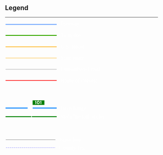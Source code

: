 ## Legend

----


<svg
   xmlns:dc="http://purl.org/dc/elements/1.1/"
      xmlns:cc="http://creativecommons.org/ns#"
         xmlns:rdf="http://www.w3.org/1999/02/22-rdf-syntax-ns#"
            xmlns:svg="http://www.w3.org/2000/svg"
               xmlns="http://www.w3.org/2000/svg"
                  xmlns:sodipodi="http://sodipodi.sourceforge.net/DTD/sodipodi-0.dtd"
                     xmlns:inkscape="http://www.inkscape.org/namespaces/inkscape"
                        width="359.50897"
                           height="427.46017"
                              id="svg2"
                                 sodipodi:version="0.32"
                                    inkscape:version="0.47pre4 r22446"
                                       version="1.0"
                                          sodipodi:docname="Us_map_legend.svg">
                                            <defs
                                                 id="defs4">
                                                     <inkscape:perspective
                                                            sodipodi:type="inkscape:persp3d"
                                                                   inkscape:vp_x="0 : 263.38733 : 1"
                                                                          inkscape:vp_y="0 : 1000 : 0"
                                                                                 inkscape:vp_z="480.59372 : 263.38733 : 1"
                                                                                        inkscape:persp3d-origin="240.29686 : 175.59155 : 1"
                                                                                               id="perspective3130" />
                                                                                                 </defs>
                                                                                                   <sodipodi:namedview
                                                                                                        id="base"
                                                                                                             pagecolor="#ffffff"
                                                                                                                  bordercolor="#666666"
                                                                                                                       borderopacity="1.0"
                                                                                                                            gridtolerance="10000"
                                                                                                                                 guidetolerance="10"
                                                                                                                                      objecttolerance="10"
                                                                                                                                           inkscape:pageopacity="0.0"
                                                                                                                                                inkscape:pageshadow="2"
                                                                                                                                                     inkscape:zoom="0.7"
                                                                                                                                                          inkscape:cx="158.99714"
                                                                                                                                                               inkscape:cy="109.98911"
                                                                                                                                                                    inkscape:document-units="px"
                                                                                                                                                                         inkscape:current-layer="layer1"
                                                                                                                                                                              inkscape:window-width="749"
                                                                                                                                                                                   inkscape:window-height="821"
                                                                                                                                                                                        inkscape:window-x="640"
                                                                                                                                                                                             inkscape:window-y="0"
                                                                                                                                                                                                  showgrid="false"
                                                                                                                                                                                                       inkscape:window-maximized="0" />
                                                                                                                                                                                                         <metadata
                                                                                                                                                                                                              id="metadata7">
                                                                                                                                                                                                                  <rdf:RDF>
                                                                                                                                                                                                                        <cc:Work
                                                                                                                                                                                                                                 rdf:about="">
                                                                                                                                                                                                                                         <dc:format>image/svg+xml</dc:format>
                                                                                                                                                                                                                                                 <dc:type
                                                                                                                                                                                                                                                            rdf:resource="http://purl.org/dc/dcmitype/StillImage" />
                                                                                                                                                                                                                                                                  </cc:Work>
                                                                                                                                                                                                                                                                      </rdf:RDF>
                                                                                                                                                                                                                                                                        </metadata>
                                                                                                                                                                                                                                                                          <g
                                                                                                                                                                                                                                                                               inkscape:label="Layer 1"
                                                                                                                                                                                                                                                                                    inkscape:groupmode="layer"
                                                                                                                                                                                                                                                                                         id="layer1"
                                                                                                                                                                                                                                                                                              transform="translate(-34.360415,-34.473819)">
                                                                                                                                                                                                                                                                                                  <g
                                                                                                                                                                                                                                                                                                         id="g3929">
                                                                                                                                                                                                                                                                                                               <path
                                                                                                                                                                                                                                                                                                                        id="path1872"
                                                                                                                                                                                                                                                                                                                                 d="m 35.860415,43.724866 168.695475,0"
                                                                                                                                                                                                                                                                                                                                          style="fill:none;stroke:#77aaff;stroke-width:3;stroke-linecap:butt;stroke-linejoin:miter;stroke-miterlimit:4;stroke-opacity:1;stroke-dasharray:none" />
                                                                                                                                                                                                                                                                                                                                                <text
                                                                                                                                                                                                                                                                                                                                                         id="text3649"
                                                                                                                                                                                                                                                                                                                                                                  y="47.693592"
                                                                                                                                                                                                                                                                                                                                                                           x="217.1158"
                                                                                                                                                                                                                                                                                                                                                                                    style="font-size:18.13402176px;font-style:normal;font-weight:normal;fill:#FFFFFF;fill-opacity:1;stroke:none;font-family:Bitstream Vera Sans"
                                                                                                                                                                                                                                                                                                                                                                                             xml:space="preserve"><tspan
                                                                                                                                                                                                                                                                                                                                                                                                        y="47.693592"
                                                                                                                                                                                                                                                                                                                                                                                                                   x="217.1158"
                                                                                                                                                                                                                                                                                                                                                                                                                              id="tspan3651"
                                                                                                                                                                                                                                                                                                                                                                                                                                         sodipodi:role="line">Freeway</tspan></text>
                                                                                                                                                                                                                                                                                                                                                                                                                                             </g>
                                                                                                                                                                                                                                                                                                                                                                                                                                                 <g
                                                                                                                                                                                                                                                                                                                                                                                                                                                        id="g3924"
                                                                                                                                                                                                                                                                                                                                                                                                                                                               transform="translate(0,-2.0570679)">
                                                                                                                                                                                                                                                                                                                                                                                                                                                                     <path
                                                                                                                                                                                                                                                                                                                                                                                                                                                                              style="fill:none;stroke:#38a800;stroke-width:3;stroke-linecap:butt;stroke-linejoin:miter;stroke-miterlimit:4;stroke-opacity:1;stroke-dasharray:none"
                                                                                                                                                                                                                                                                                                                                                                                                                                                                                       d="m 35.860415,82.110665 168.695475,0"
                                                                                                                                                                                                                                                                                                                                                                                                                                                                                                id="path2760" />
                                                                                                                                                                                                                                                                                                                                                                                                                                                                                                      <text
                                                                                                                                                                                                                                                                                                                                                                                                                                                                                                               xml:space="preserve"
                                                                                                                                                                                                                                                                                                                                                                                                                                                                                                                        style="font-size:18.13402176px;font-style:normal;font-weight:normal;fill:#FFFFFF;fill-opacity:1;stroke:none;font-family:Bitstream Vera Sans"
                                                                                                                                                                                                                                                                                                                                                                                                                                                                                                                                 x="217.1158"
                                                                                                                                                                                                                                                                                                                                                                                                                                                                                                                                          y="87.089539"
                                                                                                                                                                                                                                                                                                                                                                                                                                                                                                                                                   id="text3653"><tspan
                                                                                                                                                                                                                                                                                                                                                                                                                                                                                                                                                              sodipodi:role="line"
                                                                                                                                                                                                                                                                                                                                                                                                                                                                                                                                                                         id="tspan3655"
                                                                                                                                                                                                                                                                                                                                                                                                                                                                                                                                                                                    x="217.1158"
                                                                                                                                                                                                                                                                                                                                                                                                                                                                                                                                                                                               y="87.089539">Turnpike</tspan></text>
                                                                                                                                                                                                                                                                                                                                                                                                                                                                                                                                                                                                   </g>
                                                                                                                                                                                                                                                                                                                                                                                                                                                                                                                                                                                                       <g
                                                                                                                                                                                                                                                                                                                                                                                                                                                                                                                                                                                                              id="g3919"
                                                                                                                                                                                                                                                                                                                                                                                                                                                                                                                                                                                                                     transform="translate(0,-0.26950073)">
                                                                                                                                                                                                                                                                                                                                                                                                                                                                                                                                                                                                                           <path
                                                                                                                                                                                                                                                                                                                                                                                                                                                                                                                                                                                                                                    id="path2762"
                                                                                                                                                                                                                                                                                                                                                                                                                                                                                                                                                                                                                                             d="m 35.860415,117.97108 168.695475,0"
                                                                                                                                                                                                                                                                                                                                                                                                                                                                                                                                                                                                                                                      style="fill:none;stroke:#ffaa00;stroke-width:2;stroke-linecap:butt;stroke-linejoin:miter;stroke-miterlimit:4;stroke-opacity:1;stroke-dasharray:none" />
                                                                                                                                                                                                                                                                                                                                                                                                                                                                                                                                                                                                                                                            <text
                                                                                                                                                                                                                                                                                                                                                                                                                                                                                                                                                                                                                                                                     id="text3657"
                                                                                                                                                                                                                                                                                                                                                                                                                                                                                                                                                                                                                                                                              y="123.96011"
                                                                                                                                                                                                                                                                                                                                                                                                                                                                                                                                                                                                                                                                                       x="217.1158"
                                                                                                                                                                                                                                                                                                                                                                                                                                                                                                                                                                                                                                                                                                style="font-size:18.13402176px;font-style:normal;font-weight:normal;fill:#FFFFFF;fill-opacity:1;stroke:none;font-family:Bitstream Vera Sans"
                                                                                                                                                                                                                                                                                                                                                                                                                                                                                                                                                                                                                                                                                                         xml:space="preserve"><tspan
                                                                                                                                                                                                                                                                                                                                                                                                                                                                                                                                                                                                                                                                                                                    y="123.96011"
                                                                                                                                                                                                                                                                                                                                                                                                                                                                                                                                                                                                                                                                                                                               x="217.1158"
                                                                                                                                                                                                                                                                                                                                                                                                                                                                                                                                                                                                                                                                                                                                          id="tspan3659"
                                                                                                                                                                                                                                                                                                                                                                                                                                                                                                                                                                                                                                                                                                                                                     sodipodi:role="line">U.S. Route</tspan></text>
                                                                                                                                                                                                                                                                                                                                                                                                                                                                                                                                                                                                                                                                                                                                                         </g>
                                                                                                                                                                                                                                                                                                                                                                                                                                                                                                                                                                                                                                                                                                                                                             <g
                                                                                                                                                                                                                                                                                                                                                                                                                                                                                                                                                                                                                                                                                                                                                                    id="g3914"
                                                                                                                                                                                                                                                                                                                                                                                                                                                                                                                                                                                                                                                                                                                                                                           transform="translate(0,1.4350586)">
                                                                                                                                                                                                                                                                                                                                                                                                                                                                                                                                                                                                                                                                                                                                                                                 <path
                                                                                                                                                                                                                                                                                                                                                                                                                                                                                                                                                                                                                                                                                                                                                                                          style="fill:none;stroke:#ffaa00;stroke-width:1;stroke-linecap:butt;stroke-linejoin:miter;stroke-miterlimit:4;stroke-opacity:1;stroke-dasharray:none"
                                                                                                                                                                                                                                                                                                                                                                                                                                                                                                                                                                                                                                                                                                                                                                                                   d="m 35.860415,153.32642 168.695475,0"
                                                                                                                                                                                                                                                                                                                                                                                                                                                                                                                                                                                                                                                                                                                                                                                                            id="path3661" />
                                                                                                                                                                                                                                                                                                                                                                                                                                                                                                                                                                                                                                                                                                                                                                                                                  <text
                                                                                                                                                                                                                                                                                                                                                                                                                                                                                                                                                                                                                                                                                                                                                                                                                           xml:space="preserve"
                                                                                                                                                                                                                                                                                                                                                                                                                                                                                                                                                                                                                                                                                                                                                                                                                                    style="font-size:18.13402176px;font-style:normal;font-weight:normal;fill:#FFFFFF;fill-opacity:1;stroke:none;font-family:Bitstream Vera Sans"
                                                                                                                                                                                                                                                                                                                                                                                                                                                                                                                                                                                                                                                                                                                                                                                                                                             x="217.1158"
                                                                                                                                                                                                                                                                                                                                                                                                                                                                                                                                                                                                                                                                                                                                                                                                                                                      y="159.31546"
                                                                                                                                                                                                                                                                                                                                                                                                                                                                                                                                                                                                                                                                                                                                                                                                                                                               id="text3663"><tspan
                                                                                                                                                                                                                                                                                                                                                                                                                                                                                                                                                                                                                                                                                                                                                                                                                                                                          sodipodi:role="line"
                                                                                                                                                                                                                                                                                                                                                                                                                                                                                                                                                                                                                                                                                                                                                                                                                                                                                     id="tspan3665"
                                                                                                                                                                                                                                                                                                                                                                                                                                                                                                                                                                                                                                                                                                                                                                                                                                                                                                x="217.1158"
                                                                                                                                                                                                                                                                                                                                                                                                                                                                                                                                                                                                                                                                                                                                                                                                                                                                                                           y="159.31546">State route</tspan></text>
                                                                                                                                                                                                                                                                                                                                                                                                                                                                                                                                                                                                                                                                                                                                                                                                                                                                                                               </g>
                                                                                                                                                                                                                                                                                                                                                                                                                                                                                                                                                                                                                                                                                                                                                                                                                                                                                                                   <g
                                                                                                                                                                                                                                                                                                                                                                                                                                                                                                                                                                                                                                                                                                                                                                                                                                                                                                                          id="g3909"
                                                                                                                                                                                                                                                                                                                                                                                                                                                                                                                                                                                                                                                                                                                                                                                                                                                                                                                                 transform="translate(0,1.5115356)">
                                                                                                                                                                                                                                                                                                                                                                                                                                                                                                                                                                                                                                                                                                                                                                                                                                                                                                                                       <path
                                                                                                                                                                                                                                                                                                                                                                                                                                                                                                                                                                                                                                                                                                                                                                                                                                                                                                                                                id="path3667"
                                                                                                                                                                                                                                                                                                                                                                                                                                                                                                                                                                                                                                                                                                                                                                                                                                                                                                                                                         d="m 35.860415,190.46928 168.695475,0"
                                                                                                                                                                                                                                                                                                                                                                                                                                                                                                                                                                                                                                                                                                                                                                                                                                                                                                                                                                  style="fill:none;stroke:#9c9c9c;stroke-width:1;stroke-linecap:butt;stroke-linejoin:miter;stroke-miterlimit:4;stroke-opacity:1;stroke-dasharray:none" />
                                                                                                                                                                                                                                                                                                                                                                                                                                                                                                                                                                                                                                                                                                                                                                                                                                                                                                                                                                        <text
                                                                                                                                                                                                                                                                                                                                                                                                                                                                                                                                                                                                                                                                                                                                                                                                                                                                                                                                                                                 id="text3669"
                                                                                                                                                                                                                                                                                                                                                                                                                                                                                                                                                                                                                                                                                                                                                                                                                                                                                                                                                                                          y="196.45831"
                                                                                                                                                                                                                                                                                                                                                                                                                                                                                                                                                                                                                                                                                                                                                                                                                                                                                                                                                                                                   x="217.1158"
                                                                                                                                                                                                                                                                                                                                                                                                                                                                                                                                                                                                                                                                                                                                                                                                                                                                                                                                                                                                            style="font-size:18.13402176px;font-style:normal;font-weight:normal;fill:#FFFFFF;fill-opacity:1;stroke:none;font-family:Bitstream Vera Sans"
                                                                                                                                                                                                                                                                                                                                                                                                                                                                                                                                                                                                                                                                                                                                                                                                                                                                                                                                                                                                                     xml:space="preserve"><tspan
                                                                                                                                                                                                                                                                                                                                                                                                                                                                                                                                                                                                                                                                                                                                                                                                                                                                                                                                                                                                                                y="196.45831"
                                                                                                                                                                                                                                                                                                                                                                                                                                                                                                                                                                                                                                                                                                                                                                                                                                                                                                                                                                                                                                           x="217.1158"
                                                                                                                                                                                                                                                                                                                                                                                                                                                                                                                                                                                                                                                                                                                                                                                                                                                                                                                                                                                                                                                      id="tspan3671"
                                                                                                                                                                                                                                                                                                                                                                                                                                                                                                                                                                                                                                                                                                                                                                                                                                                                                                                                                                                                                                                                 sodipodi:role="line">Unnumbered road</tspan></text>
                                                                                                                                                                                                                                                                                                                                                                                                                                                                                                                                                                                                                                                                                                                                                                                                                                                                                                                                                                                                                                                                     </g>
                                                                                                                                                                                                                                                                                                                                                                                                                                                                                                                                                                                                                                                                                                                                                                                                                                                                                                                                                                                                                                                                         <g
                                                                                                                                                                                                                                                                                                                                                                                                                                                                                                                                                                                                                                                                                                                                                                                                                                                                                                                                                                                                                                                                                id="g3904">
                                                                                                                                                                                                                                                                                                                                                                                                                                                                                                                                                                                                                                                                                                                                                                                                                                                                                                                                                                                                                                                                                      <path
                                                                                                                                                                                                                                                                                                                                                                                                                                                                                                                                                                                                                                                                                                                                                                                                                                                                                                                                                                                                                                                                                               style="fill:none;stroke:#ff0000;stroke-width:2;stroke-linecap:butt;stroke-linejoin:miter;stroke-miterlimit:4;stroke-opacity:1;stroke-dasharray:none"
                                                                                                                                                                                                                                                                                                                                                                                                                                                                                                                                                                                                                                                                                                                                                                                                                                                                                                                                                                                                                                                                                                        d="m 35.860415,229.04071 168.695475,0"
                                                                                                                                                                                                                                                                                                                                                                                                                                                                                                                                                                                                                                                                                                                                                                                                                                                                                                                                                                                                                                                                                                                 id="path3673" />
                                                                                                                                                                                                                                                                                                                                                                                                                                                                                                                                                                                                                                                                                                                                                                                                                                                                                                                                                                                                                                                                                                                       <text
                                                                                                                                                                                                                                                                                                                                                                                                                                                                                                                                                                                                                                                                                                                                                                                                                                                                                                                                                                                                                                                                                                                                xml:space="preserve"
                                                                                                                                                                                                                                                                                                                                                                                                                                                                                                                                                                                                                                                                                                                                                                                                                                                                                                                                                                                                                                                                                                                                         style="font-size:18.13402176px;font-style:normal;font-weight:normal;fill:#FFFFFF;fill-opacity:1;stroke:none;font-family:Bitstream Vera Sans"
                                                                                                                                                                                                                                                                                                                                                                                                                                                                                                                                                                                                                                                                                                                                                                                                                                                                                                                                                                                                                                                                                                                                                  x="217.1158"
                                                                                                                                                                                                                                                                                                                                                                                                                                                                                                                                                                                                                                                                                                                                                                                                                                                                                                                                                                                                                                                                                                                                                           y="235.02974"
                                                                                                                                                                                                                                                                                                                                                                                                                                                                                                                                                                                                                                                                                                                                                                                                                                                                                                                                                                                                                                                                                                                                                                    id="text3675"><tspan
                                                                                                                                                                                                                                                                                                                                                                                                                                                                                                                                                                                                                                                                                                                                                                                                                                                                                                                                                                                                                                                                                                                                                                               sodipodi:role="line"
                                                                                                                                                                                                                                                                                                                                                                                                                                                                                                                                                                                                                                                                                                                                                                                                                                                                                                                                                                                                                                                                                                                                                                                          id="tspan3677"
                                                                                                                                                                                                                                                                                                                                                                                                                                                                                                                                                                                                                                                                                                                                                                                                                                                                                                                                                                                                                                                                                                                                                                                                     x="217.1158"
                                                                                                                                                                                                                                                                                                                                                                                                                                                                                                                                                                                                                                                                                                                                                                                                                                                                                                                                                                                                                                                                                                                                                                                                                y="235.02974">Route of interest</tspan></text>
                                                                                                                                                                                                                                                                                                                                                                                                                                                                                                                                                                                                                                                                                                                                                                                                                                                                                                                                                                                                                                                                                                                                                                                                                    </g>
                                                                                                                                                                                                                                                                                                                                                                                                                                                                                                                                                                                                                                                                                                                                                                                                                                                                                                                                                                                                                                                                                                                                                                                                                        <path
                                                                                                                                                                                                                                                                                                                                                                                                                                                                                                                                                                                                                                                                                                                                                                                                                                                                                                                                                                                                                                                                                                                                                                                                                               style="fill:none;stroke:#0080ff;stroke-width:3;stroke-linecap:butt;stroke-linejoin:miter;stroke-miterlimit:4;stroke-opacity:1;stroke-dasharray:none"
                                                                                                                                                                                                                                                                                                                                                                                                                                                                                                                                                                                                                                                                                                                                                                                                                                                                                                                                                                                                                                                                                                                                                                                                                                      d="m 35.860415,320.00011 168.695475,0"
                                                                                                                                                                                                                                                                                                                                                                                                                                                                                                                                                                                                                                                                                                                                                                                                                                                                                                                                                                                                                                                                                                                                                                                                                                             id="path3679" />
                                                                                                                                                                                                                                                                                                                                                                                                                                                                                                                                                                                                                                                                                                                                                                                                                                                                                                                                                                                                                                                                                                                                                                                                                                                 <text
                                                                                                                                                                                                                                                                                                                                                                                                                                                                                                                                                                                                                                                                                                                                                                                                                                                                                                                                                                                                                                                                                                                                                                                                                                                        xml:space="preserve"
                                                                                                                                                                                                                                                                                                                                                                                                                                                                                                                                                                                                                                                                                                                                                                                                                                                                                                                                                                                                                                                                                                                                                                                                                                                               style="font-size:18.13402176px;font-style:normal;font-weight:normal;fill:#FFFFFF;fill-opacity:1;stroke:none;font-family:Bitstream Vera Sans"
                                                                                                                                                                                                                                                                                                                                                                                                                                                                                                                                                                                                                                                                                                                                                                                                                                                                                                                                                                                                                                                                                                                                                                                                                                                                      x="217.1158"
                                                                                                                                                                                                                                                                                                                                                                                                                                                                                                                                                                                                                                                                                                                                                                                                                                                                                                                                                                                                                                                                                                                                                                                                                                                                             y="325.98914"
                                                                                                                                                                                                                                                                                                                                                                                                                                                                                                                                                                                                                                                                                                                                                                                                                                                                                                                                                                                                                                                                                                                                                                                                                                                                                    id="text3681"><tspan
                                                                                                                                                                                                                                                                                                                                                                                                                                                                                                                                                                                                                                                                                                                                                                                                                                                                                                                                                                                                                                                                                                                                                                                                                                                                                             sodipodi:role="line"
                                                                                                                                                                                                                                                                                                                                                                                                                                                                                                                                                                                                                                                                                                                                                                                                                                                                                                                                                                                                                                                                                                                                                                                                                                                                                                      id="tspan3683"
                                                                                                                                                                                                                                                                                                                                                                                                                                                                                                                                                                                                                                                                                                                                                                                                                                                                                                                                                                                                                                                                                                                                                                                                                                                                                                               x="217.1158"
                                                                                                                                                                                                                                                                                                                                                                                                                                                                                                                                                                                                                                                                                                                                                                                                                                                                                                                                                                                                                                                                                                                                                                                                                                                                                                                        y="325.98914">Interchange</tspan></text>
                                                                                                                                                                                                                                                                                                                                                                                                                                                                                                                                                                                                                                                                                                                                                                                                                                                                                                                                                                                                                                                                                                                                                                                                                                                                                                                            <path
                                                                                                                                                                                                                                                                                                                                                                                                                                                                                                                                                                                                                                                                                                                                                                                                                                                                                                                                                                                                                                                                                                                                                                                                                                                                                                                                   sodipodi:type="arc"
                                                                                                                                                                                                                                                                                                                                                                                                                                                                                                                                                                                                                                                                                                                                                                                                                                                                                                                                                                                                                                                                                                                                                                                                                                                                                                                                          style="fill:#ffffff;fill-opacity:1;stroke:#FFFFFF;stroke-width:1;stroke-miterlimit:4;stroke-opacity:1;stroke-dasharray:none"
                                                                                                                                                                                                                                                                                                                                                                                                                                                                                                                                                                                                                                                                                                                                                                                                                                                                                                                                                                                                                                                                                                                                                                                                                                                                                                                                                 id="path5467"
                                                                                                                                                                                                                                                                                                                                                                                                                                                                                                                                                                                                                                                                                                                                                                                                                                                                                                                                                                                                                                                                                                                                                                                                                                                                                                                                                        sodipodi:cx="109.28571"
                                                                                                                                                                                                                                                                                                                                                                                                                                                                                                                                                                                                                                                                                                                                                                                                                                                                                                                                                                                                                                                                                                                                                                                                                                                                                                                                                               sodipodi:cy="385.57648"
                                                                                                                                                                                                                                                                                                                                                                                                                                                                                                                                                                                                                                                                                                                                                                                                                                                                                                                                                                                                                                                                                                                                                                                                                                                                                                                                                                      sodipodi:rx="7.8571429"
                                                                                                                                                                                                                                                                                                                                                                                                                                                                                                                                                                                                                                                                                                                                                                                                                                                                                                                                                                                                                                                                                                                                                                                                                                                                                                                                                                             sodipodi:ry="7.8571429"
                                                                                                                                                                                                                                                                                                                                                                                                                                                                                                                                                                                                                                                                                                                                                                                                                                                                                                                                                                                                                                                                                                                                                                                                                                                                                                                                                                                    d="m 117.14286,385.57648 c 0,4.33938 -3.51777,7.85714 -7.85715,7.85714 -4.33938,0 -7.85714,-3.51776 -7.85714,-7.85714 0,-4.33938 3.51776,-7.85715 7.85714,-7.85715 4.33938,0 7.85715,3.51777 7.85715,7.85715 z"
                                                                                                                                                                                                                                                                                                                                                                                                                                                                                                                                                                                                                                                                                                                                                                                                                                                                                                                                                                                                                                                                                                                                                                                                                                                                                                                                                                                           transform="translate(7.713564,-65.469182)" />
                                                                                                                                                                                                                                                                                                                                                                                                                                                                                                                                                                                                                                                                                                                                                                                                                                                                                                                                                                                                                                                                                                                                                                                                                                                                                                                                                                                               <rect
                                                                                                                                                                                                                                                                                                                                                                                                                                                                                                                                                                                                                                                                                                                                                                                                                                                                                                                                                                                                                                                                                                                                                                                                                                                                                                                                                                                                      style="fill:#008000;fill-opacity:1;stroke:none"
                                                                                                                                                                                                                                                                                                                                                                                                                                                                                                                                                                                                                                                                                                                                                                                                                                                                                                                                                                                                                                                                                                                                                                                                                                                                                                                                                                                                             id="rect5469"
                                                                                                                                                                                                                                                                                                                                                                                                                                                                                                                                                                                                                                                                                                                                                                                                                                                                                                                                                                                                                                                                                                                                                                                                                                                                                                                                                                                                                    width="38.890873"
                                                                                                                                                                                                                                                                                                                                                                                                                                                                                                                                                                                                                                                                                                                                                                                                                                                                                                                                                                                                                                                                                                                                                                                                                                                                                                                                                                                                                           height="14.98393"
                                                                                                                                                                                                                                                                                                                                                                                                                                                                                                                                                                                                                                                                                                                                                                                                                                                                                                                                                                                                                                                                                                                                                                                                                                                                                                                                                                                                                                  x="125.10046"
                                                                                                                                                                                                                                                                                                                                                                                                                                                                                                                                                                                                                                                                                                                                                                                                                                                                                                                                                                                                                                                                                                                                                                                                                                                                                                                                                                                                                                         y="294.60178" />
                                                                                                                                                                                                                                                                                                                                                                                                                                                                                                                                                                                                                                                                                                                                                                                                                                                                                                                                                                                                                                                                                                                                                                                                                                                                                                                                                                                                                                             <path
                                                                                                                                                                                                                                                                                                                                                                                                                                                                                                                                                                                                                                                                                                                                                                                                                                                                                                                                                                                                                                                                                                                                                                                                                                                                                                                                                                                                                                                    style="font-size:15.82220364px;font-style:normal;font-variant:normal;font-weight:normal;font-stretch:normal;text-align:start;line-height:125%;writing-mode:lr-tb;text-anchor:start;fill:#ffffff;fill-opacity:1;stroke:none;font-family:Roadgeek 2005 Series EM"
                                                                                                                                                                                                                                                                                                                                                                                                                                                                                                                                                                                                                                                                                                                                                                                                                                                                                                                                                                                                                                                                                                                                                                                                                                                                                                                                                                                                                                                           d="m 134.64297,306.78128 0,-7.21483 -1.04441,0 0,-2.15208 c 0.18992,-0.095 0.3429,-0.18195 0.45895,-0.26099 0.11604,-0.079 0.21366,-0.16601 0.29285,-0.26098 0.0792,-0.0949 0.15041,-0.20045 0.21367,-0.31651 0.0633,-0.11604 0.13704,-0.2584 0.22138,-0.42709 l 2.00965,0 0,10.63248 -2.15209,0 z m 13.52864,-5.31624 c -10e-6,0.84371 -0.10543,1.60574 -0.31627,2.28608 -0.21085,0.68034 -0.50877,1.25792 -0.89376,1.73273 -0.38501,0.4748 -0.85177,0.84137 -1.40028,1.0997 -0.54853,0.25833 -1.15516,0.38749 -1.81988,0.38749 -0.80155,0 -1.48447,-0.15556 -2.04876,-0.46668 -0.5643,-0.31112 -1.02583,-0.72509 -1.38459,-1.2419 -0.35876,-0.51682 -0.61982,-1.10485 -0.78319,-1.76412 -0.16337,-0.65925 -0.24505,-1.33702 -0.24505,-2.0333 0,-0.8334 0.10285,-1.58762 0.30855,-2.26266 0.20569,-0.67502 0.50104,-1.24986 0.88604,-1.72452 0.38499,-0.47463 0.85433,-0.8412 1.408,-1.0997 0.55367,-0.25848 1.17334,-0.38772 1.859,-0.38773 0.64347,10e-6 1.23417,0.13191 1.77207,0.3957 0.5379,0.26381 1.00466,0.63569 1.40029,1.11563 0.39561,0.47997 0.70415,1.05481 0.92563,1.72452 0.22146,0.66973 0.33219,1.41598 0.3322,2.23876 l 0,0 z m -2.08835,-0.0473 c 0,-1.14983 -0.20304,-1.98847 -0.60912,-2.51592 -0.40609,-0.52743 -0.98366,-0.79115 -1.73272,-0.79116 -0.75938,1e-5 -1.33945,0.27959 -1.74021,0.83872 -0.40078,0.55916 -0.60116,1.39772 -0.60116,2.51568 0,1.08643 0.20304,1.92233 0.60912,2.50771 0.40608,0.58538 0.98349,0.87807 1.73225,0.87807 0.72781,0 1.30008,-0.31112 1.71679,-0.93336 0.41669,-0.62223 0.62505,-1.45548 0.62505,-2.49974 l 0,0 z m 5.46351,5.36356 0,-7.21483 -1.04441,0 0,-2.15208 c 0.18992,-0.095 0.3429,-0.18195 0.45895,-0.26099 0.11605,-0.079 0.21366,-0.16601 0.29285,-0.26098 0.0792,-0.0949 0.15041,-0.20045 0.21367,-0.31651 0.0633,-0.11604 0.13704,-0.2584 0.22139,-0.42709 l 2.00964,0 0,10.63248 -2.15209,0 z"
                                                                                                                                                                                                                                                                                                                                                                                                                                                                                                                                                                                                                                                                                                                                                                                                                                                                                                                                                                                                                                                                                                                                                                                                                                                                                                                                                                                                                                                                  id="text5471" />
                                                                                                                                                                                                                                                                                                                                                                                                                                                                                                                                                                                                                                                                                                                                                                                                                                                                                                                                                                                                                                                                                                                                                                                                                                                                                                                                                                                                                                                                      <path
                                                                                                                                                                                                                                                                                                                                                                                                                                                                                                                                                                                                                                                                                                                                                                                                                                                                                                                                                                                                                                                                                                                                                                                                                                                                                                                                                                                                                                                                             id="path4594"
                                                                                                                                                                                                                                                                                                                                                                                                                                                                                                                                                                                                                                                                                                                                                                                                                                                                                                                                                                                                                                                                                                                                                                                                                                                                                                                                                                                                                                                                                    d="m 37.225119,450.75063 163.065301,0"
                                                                                                                                                                                                                                                                                                                                                                                                                                                                                                                                                                                                                                                                                                                                                                                                                                                                                                                                                                                                                                                                                                                                                                                                                                                                                                                                                                                                                                                                                           style="fill:none;stroke:#0000ff;stroke-width:0.5;stroke-linecap:butt;stroke-linejoin:miter;stroke-miterlimit:4;stroke-opacity:1;stroke-dasharray:4, 1, 0.5, 1;stroke-dashoffset:0;marker-start:none;marker-end:none"
                                                                                                                                                                                                                                                                                                                                                                                                                                                                                                                                                                                                                                                                                                                                                                                                                                                                                                                                                                                                                                                                                                                                                                                                                                                                                                                                                                                                                                                                                                  sodipodi:nodetypes="cc" />
                                                                                                                                                                                                                                                                                                                                                                                                                                                                                                                                                                                                                                                                                                                                                                                                                                                                                                                                                                                                                                                                                                                                                                                                                                                                                                                                                                                                                                                                                                      <text
                                                                                                                                                                                                                                                                                                                                                                                                                                                                                                                                                                                                                                                                                                                                                                                                                                                                                                                                                                                                                                                                                                                                                                                                                                                                                                                                                                                                                                                                                                             id="text4596"
                                                                                                                                                                                                                                                                                                                                                                                                                                                                                                                                                                                                                                                                                                                                                                                                                                                                                                                                                                                                                                                                                                                                                                                                                                                                                                                                                                                                                                                                                                                    y="457.97501"
                                                                                                                                                                                                                                                                                                                                                                                                                                                                                                                                                                                                                                                                                                                                                                                                                                                                                                                                                                                                                                                                                                                                                                                                                                                                                                                                                                                                                                                                                                                           x="212.28763"
                                                                                                                                                                                                                                                                                                                                                                                                                                                                                                                                                                                                                                                                                                                                                                                                                                                                                                                                                                                                                                                                                                                                                                                                                                                                                                                                                                                                                                                                                                                                  style="font-size:19.03294373px;font-style:normal;font-weight:normal;fill:#FFFFFF;fill-opacity:1;stroke:none;font-family:Bitstream Vera Sans"
                                                                                                                                                                                                                                                                                                                                                                                                                                                                                                                                                                                                                                                                                                                                                                                                                                                                                                                                                                                                                                                                                                                                                                                                                                                                                                                                                                                                                                                                                                                                         xml:space="preserve"><tspan
                                                                                                                                                                                                                                                                                                                                                                                                                                                                                                                                                                                                                                                                                                                                                                                                                                                                                                                                                                                                                                                                                                                                                                                                                                                                                                                                                                                                                                                                                                                                                  y="457.97501"
                                                                                                                                                                                                                                                                                                                                                                                                                                                                                                                                                                                                                                                                                                                                                                                                                                                                                                                                                                                                                                                                                                                                                                                                                                                                                                                                                                                                                                                                                                                                                           x="212.28763"
                                                                                                                                                                                                                                                                                                                                                                                                                                                                                                                                                                                                                                                                                                                                                                                                                                                                                                                                                                                                                                                                                                                                                                                                                                                                                                                                                                                                                                                                                                                                                                    id="tspan4598"
                                                                                                                                                                                                                                                                                                                                                                                                                                                                                                                                                                                                                                                                                                                                                                                                                                                                                                                                                                                                                                                                                                                                                                                                                                                                                                                                                                                                                                                                                                                                                                             sodipodi:role="line">County line</tspan></text>
                                                                                                                                                                                                                                                                                                                                                                                                                                                                                                                                                                                                                                                                                                                                                                                                                                                                                                                                                                                                                                                                                                                                                                                                                                                                                                                                                                                                                                                                                                                                                                                 <path
                                                                                                                                                                                                                                                                                                                                                                                                                                                                                                                                                                                                                                                                                                                                                                                                                                                                                                                                                                                                                                                                                                                                                                                                                                                                                                                                                                                                                                                                                                                                                                                        style="fill:none;stroke:#9c9c9c;stroke-width:1.5;stroke-linecap:butt;stroke-linejoin:miter;stroke-miterlimit:4;stroke-opacity:1;stroke-dasharray:none;stroke-dashoffset:0;marker-start:none;marker-end:none"
                                                                                                                                                                                                                                                                                                                                                                                                                                                                                                                                                                                                                                                                                                                                                                                                                                                                                                                                                                                                                                                                                                                                                                                                                                                                                                                                                                                                                                                                                                                                                                                               d="m 36.510833,424.6792 163.779597,0"
                                                                                                                                                                                                                                                                                                                                                                                                                                                                                                                                                                                                                                                                                                                                                                                                                                                                                                                                                                                                                                                                                                                                                                                                                                                                                                                                                                                                                                                                                                                                                                                                      id="path4612"
                                                                                                                                                                                                                                                                                                                                                                                                                                                                                                                                                                                                                                                                                                                                                                                                                                                                                                                                                                                                                                                                                                                                                                                                                                                                                                                                                                                                                                                                                                                                                                                                             sodipodi:nodetypes="cc" />
                                                                                                                                                                                                                                                                                                                                                                                                                                                                                                                                                                                                                                                                                                                                                                                                                                                                                                                                                                                                                                                                                                                                                                                                                                                                                                                                                                                                                                                                                                                                                                                                                 <text
                                                                                                                                                                                                                                                                                                                                                                                                                                                                                                                                                                                                                                                                                                                                                                                                                                                                                                                                                                                                                                                                                                                                                                                                                                                                                                                                                                                                                                                                                                                                                                                                                        xml:space="preserve"
                                                                                                                                                                                                                                                                                                                                                                                                                                                                                                                                                                                                                                                                                                                                                                                                                                                                                                                                                                                                                                                                                                                                                                                                                                                                                                                                                                                                                                                                                                                                                                                                                               style="font-size:19.03294373px;font-style:normal;font-weight:normal;fill:#FFFFFF;fill-opacity:1;stroke:none;font-family:Bitstream Vera Sans"
                                                                                                                                                                                                                                                                                                                                                                                                                                                                                                                                                                                                                                                                                                                                                                                                                                                                                                                                                                                                                                                                                                                                                                                                                                                                                                                                                                                                                                                                                                                                                                                                                                      x="214.01053"
                                                                                                                                                                                                                                                                                                                                                                                                                                                                                                                                                                                                                                                                                                                                                                                                                                                                                                                                                                                                                                                                                                                                                                                                                                                                                                                                                                                                                                                                                                                                                                                                                                             y="430.11783"
                                                                                                                                                                                                                                                                                                                                                                                                                                                                                                                                                                                                                                                                                                                                                                                                                                                                                                                                                                                                                                                                                                                                                                                                                                                                                                                                                                                                                                                                                                                                                                                                                                                    id="text4614"><tspan
                                                                                                                                                                                                                                                                                                                                                                                                                                                                                                                                                                                                                                                                                                                                                                                                                                                                                                                                                                                                                                                                                                                                                                                                                                                                                                                                                                                                                                                                                                                                                                                                                                                             sodipodi:role="line"
                                                                                                                                                                                                                                                                                                                                                                                                                                                                                                                                                                                                                                                                                                                                                                                                                                                                                                                                                                                                                                                                                                                                                                                                                                                                                                                                                                                                                                                                                                                                                                                                                                                                      id="tspan4616"
                                                                                                                                                                                                                                                                                                                                                                                                                                                                                                                                                                                                                                                                                                                                                                                                                                                                                                                                                                                                                                                                                                                                                                                                                                                                                                                                                                                                                                                                                                                                                                                                                                                                               x="214.01053"
                                                                                                                                                                                                                                                                                                                                                                                                                                                                                                                                                                                                                                                                                                                                                                                                                                                                                                                                                                                                                                                                                                                                                                                                                                                                                                                                                                                                                                                                                                                                                                                                                                                                                        y="430.11783">State line</tspan></text>
                                                                                                                                                                                                                                                                                                                                                                                                                                                                                                                                                                                                                                                                                                                                                                                                                                                                                                                                                                                                                                                                                                                                                                                                                                                                                                                                                                                                                                                                                                                                                                                                                                                                                            <path
                                                                                                                                                                                                                                                                                                                                                                                                                                                                                                                                                                                                                                                                                                                                                                                                                                                                                                                                                                                                                                                                                                                                                                                                                                                                                                                                                                                                                                                                                                                                                                                                                                                                                                   id="path2405"
                                                                                                                                                                                                                                                                                                                                                                                                                                                                                                                                                                                                                                                                                                                                                                                                                                                                                                                                                                                                                                                                                                                                                                                                                                                                                                                                                                                                                                                                                                                                                                                                                                                                                                          d="m 35.860415,348.57154 168.695475,0"
                                                                                                                                                                                                                                                                                                                                                                                                                                                                                                                                                                                                                                                                                                                                                                                                                                                                                                                                                                                                                                                                                                                                                                                                                                                                                                                                                                                                                                                                                                                                                                                                                                                                                                                 style="fill:none;stroke:#008000;stroke-width:3;stroke-linecap:butt;stroke-linejoin:miter;stroke-miterlimit:4;stroke-opacity:1;stroke-dasharray:none" />
                                                                                                                                                                                                                                                                                                                                                                                                                                                                                                                                                                                                                                                                                                                                                                                                                                                                                                                                                                                                                                                                                                                                                                                                                                                                                                                                                                                                                                                                                                                                                                                                                                                                                                                     <text
                                                                                                                                                                                                                                                                                                                                                                                                                                                                                                                                                                                                                                                                                                                                                                                                                                                                                                                                                                                                                                                                                                                                                                                                                                                                                                                                                                                                                                                                                                                                                                                                                                                                                                                            id="text2407"
                                                                                                                                                                                                                                                                                                                                                                                                                                                                                                                                                                                                                                                                                                                                                                                                                                                                                                                                                                                                                                                                                                                                                                                                                                                                                                                                                                                                                                                                                                                                                                                                                                                                                                                                   y="354.56058"
                                                                                                                                                                                                                                                                                                                                                                                                                                                                                                                                                                                                                                                                                                                                                                                                                                                                                                                                                                                                                                                                                                                                                                                                                                                                                                                                                                                                                                                                                                                                                                                                                                                                                                                                          x="217.1158"
                                                                                                                                                                                                                                                                                                                                                                                                                                                                                                                                                                                                                                                                                                                                                                                                                                                                                                                                                                                                                                                                                                                                                                                                                                                                                                                                                                                                                                                                                                                                                                                                                                                                                                                                                 style="font-size:18.13402176px;font-style:normal;font-weight:normal;fill:#FFFFFF;fill-opacity:1;stroke:none;font-family:Bitstream Vera Sans"
                                                                                                                                                                                                                                                                                                                                                                                                                                                                                                                                                                                                                                                                                                                                                                                                                                                                                                                                                                                                                                                                                                                                                                                                                                                                                                                                                                                                                                                                                                                                                                                                                                                                                                                                                        xml:space="preserve"><tspan
                                                                                                                                                                                                                                                                                                                                                                                                                                                                                                                                                                                                                                                                                                                                                                                                                                                                                                                                                                                                                                                                                                                                                                                                                                                                                                                                                                                                                                                                                                                                                                                                                                                                                                                                                                 y="354.56058"
                                                                                                                                                                                                                                                                                                                                                                                                                                                                                                                                                                                                                                                                                                                                                                                                                                                                                                                                                                                                                                                                                                                                                                                                                                                                                                                                                                                                                                                                                                                                                                                                                                                                                                                                                                          x="217.1158"
                                                                                                                                                                                                                                                                                                                                                                                                                                                                                                                                                                                                                                                                                                                                                                                                                                                                                                                                                                                                                                                                                                                                                                                                                                                                                                                                                                                                                                                                                                                                                                                                                                                                                                                                                                                   id="tspan2409"
                                                                                                                                                                                                                                                                                                                                                                                                                                                                                                                                                                                                                                                                                                                                                                                                                                                                                                                                                                                                                                                                                                                                                                                                                                                                                                                                                                                                                                                                                                                                                                                                                                                                                                                                                                                            sodipodi:role="line">Mainline toll barrier</tspan></text>
                                                                                                                                                                                                                                                                                                                                                                                                                                                                                                                                                                                                                                                                                                                                                                                                                                                                                                                                                                                                                                                                                                                                                                                                                                                                                                                                                                                                                                                                                                                                                                                                                                                                                                                                                                                                <path
                                                                                                                                                                                                                                                                                                                                                                                                                                                                                                                                                                                                                                                                                                                                                                                                                                                                                                                                                                                                                                                                                                                                                                                                                                                                                                                                                                                                                                                                                                                                                                                                                                                                                                                                                                                                       style="fill:none;stroke:#FFFFFF;stroke-width:2;stroke-linecap:butt;stroke-linejoin:miter;stroke-miterlimit:4;stroke-opacity:1;stroke-dasharray:none"
                                                                                                                                                                                                                                                                                                                                                                                                                                                                                                                                                                                                                                                                                                                                                                                                                                                                                                                                                                                                                                                                                                                                                                                                                                                                                                                                                                                                                                                                                                                                                                                                                                                                                                                                                                                                              d="m 121.49623,338.8968 0,19.69798"
                                                                                                                                                                                                                                                                                                                                                                                                                                                                                                                                                                                                                                                                                                                                                                                                                                                                                                                                                                                                                                                                                                                                                                                                                                                                                                                                                                                                                                                                                                                                                                                                                                                                                                                                                                                                                     id="path2411" />
                                                                                                                                                                                                                                                                                                                                                                                                                                                                                                                                                                                                                                                                                                                                                                                                                                                                                                                                                                                                                                                                                                                                                                                                                                                                                                                                                                                                                                                                                                                                                                                                                                                                                                                                                                                                                       </g>
                                                                                                                                                                                                                                                                                                                                                                                                                                                                                                                                                                                                                                                                                                                                                                                                                                                                                                                                                                                                                                                                                                                                                                                                                                                                                                                                                                                                                                                                                                                                                                                                                                                                                                                                                                                                                       </svg>
